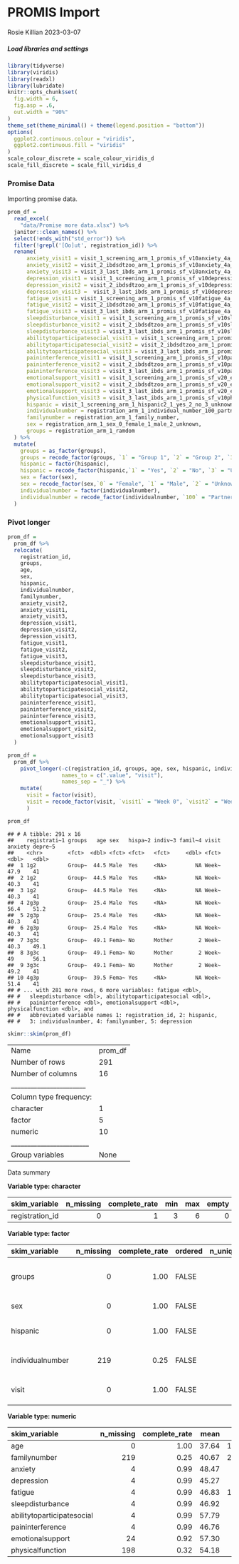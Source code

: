 PROMIS Import
================
Rosie Killian
2023-03-07

##### Load libraries and settings

``` r
library(tidyverse)
library(viridis)
library(readxl)
library(lubridate)
knitr::opts_chunk$set(
  fig.width = 6,
  fig.asp = .6,
  out.width = "90%"
)
theme_set(theme_minimal() + theme(legend.position = "bottom"))
options(
  ggplot2.continuous.colour = "viridis",
  ggplot2.continuous.fill = "viridis"
)
scale_colour_discrete = scale_colour_viridis_d
scale_fill_discrete = scale_fill_viridis_d
```

### Promise Data

Importing promise data.

``` r
prom_df = 
  read_excel(
    "data/Promise more data.xlsx") %>%
  janitor::clean_names() %>% 
  select(!ends_with("std_error")) %>% 
  filter(!grepl('[Oo]ut', registration_id)) %>% 
  rename(
      anxiety_visit1 = visit_1_screening_arm_1_promis_sf_v10anxiety_4a_tscore,
      anxiety_visit2 = visit_2_ibdsdtzoo_arm_1_promis_sf_v10anxiety_4a_tscore,
      anxiety_visit3 = visit_3_last_ibds_arm_1_promis_sf_v10anxiety_4a_tscore,
      depression_visit1 = visit_1_screening_arm_1_promis_sf_v10depression_4a_tscore,
      depression_visit2 = visit_2_ibdsdtzoo_arm_1_promis_sf_v10depression_4a_tscore,
      depression_visit3 =  visit_3_last_ibds_arm_1_promis_sf_v10depression_4a_tscore,
      fatigue_visit1 = visit_1_screening_arm_1_promis_sf_v10fatigue_4a_tscore,
      fatigue_visit2 = visit_2_ibdsdtzoo_arm_1_promis_sf_v10fatigue_4a_tscore,
      fatigue_visit3 = visit_3_last_ibds_arm_1_promis_sf_v10fatigue_4a_tscore,
      sleepdisturbance_visit1 = visit_1_screening_arm_1_promis_sf_v10sleep_disturbance_4a_tscore,
      sleepdisturbance_visit2 = visit_2_ibdsdtzoo_arm_1_promis_sf_v10sleep_disturbance_4a_tscore,
      sleepdisturbance_visit3 = visit_3_last_ibds_arm_1_promis_sf_v10sleep_disturbance_4a_tscore,
      abilitytoparticipatesocial_visit1 = visit_1_screening_arm_1_promis_sf_v20_ability_to_participate_social_4a_tscore,
      abilitytoparticipatesocial_visit2 = visit_2_ibdsdtzoo_arm_1_promis_sf_v20_ability_to_participate_social_4a_tscore,
      abilitytoparticipatesocial_visit3 = visit_3_last_ibds_arm_1_promis_sf_v20_ability_to_participate_social_4a_tscore,
      paininterference_visit1 = visit_1_screening_arm_1_promis_sf_v10pain_interference_4a_tscore,
      paininterference_visit2 = visit_2_ibdsdtzoo_arm_1_promis_sf_v10pain_interference_4a_tscore,
      paininterference_visit3 = visit_3_last_ibds_arm_1_promis_sf_v10pain_interference_4a_tscore,
      emotionalsupport_visit1 = visit_1_screening_arm_1_promis_sf_v20_emotional_support_4a_tscore,
      emotionalsupport_visit2 = visit_2_ibdsdtzoo_arm_1_promis_sf_v20_emotional_support_4a_tscore,
      emotionalsupport_visit3 = visit_3_last_ibds_arm_1_promis_sf_v20_emotional_support_4a_tscore,
      physicalfunction_visit3 = visit_3_last_ibds_arm_1_promis_sf_v10physical_function_4a_tscore,
      hispanic = visit_1_screening_arm_1_hispanic2_1_yes_2_no_3_unknown_or_not_reported,
      individualnumber = registration_arm_1_individual_number_100_partner_101_sibling_1001_mother,
      familynumber = registration_arm_1_family_number,
      sex = registration_arm_1_sex_0_female_1_male_2_unknown,
      groups = registration_arm_1_ramdom
  ) %>% 
  mutate(
    groups = as_factor(groups),
    groups = recode_factor(groups, `1` = "Group 1", `2` = "Group 2", `3` = "Group 3P", `4` = "Group 3C"),
    hispanic = factor(hispanic),
    hispanic = recode_factor(hispanic,`1` = "Yes", `2` = "No", `3` = "Unknown"),
    sex = factor(sex),
    sex = recode_factor(sex,`0` = "Female", `1` = "Male", `2` = "Unknown"),
    individualnumber = factor(individualnumber),
    individualnumber = recode_factor(individualnumber, `100` = "Partner", `101` = "Sibling", `1001` = "Mother")
  )
```

### Pivot longer

``` r
prom_df =
  prom_df %>% 
  relocate(
    registration_id,
    groups,
    age,
    sex,
    hispanic,
    individualnumber,
    familynumber,
    anxiety_visit2,
    anxiety_visit1,
    anxiety_visit3,
    depression_visit1,
    depression_visit2,
    depression_visit3,
    fatigue_visit1,
    fatigue_visit2,
    fatigue_visit3,
    sleepdisturbance_visit1,
    sleepdisturbance_visit2,
    sleepdisturbance_visit3,
    abilitytoparticipatesocial_visit1,
    abilitytoparticipatesocial_visit2,
    abilitytoparticipatesocial_visit3,
    paininterference_visit1,
    paininterference_visit2,
    paininterference_visit3,
    emotionalsupport_visit1,
    emotionalsupport_visit2,
    emotionalsupport_visit3
  )

prom_df =
  prom_df %>% 
    pivot_longer(-c(registration_id, groups, age, sex, hispanic, individualnumber, familynumber),
                 names_to = c(".value", "visit"), 
                 names_sep = "_") %>% 
    mutate(
      visit = factor(visit),
      visit = recode_factor(visit, `visit1` = "Week 0", `visit2` = "Week 8", `visit3` = "Week 36")
      )

prom_df
```

    ## # A tibble: 291 x 16
    ##    registrati~1 groups   age sex   hispa~2 indiv~3 famil~4 visit anxiety depre~5
    ##    <chr>        <fct>  <dbl> <fct> <fct>   <fct>     <dbl> <fct>   <dbl>   <dbl>
    ##  1 1g2          Group~  44.5 Male  Yes     <NA>         NA Week~    47.9    41  
    ##  2 1g2          Group~  44.5 Male  Yes     <NA>         NA Week~    40.3    41  
    ##  3 1g2          Group~  44.5 Male  Yes     <NA>         NA Week~    40.3    41  
    ##  4 2g3p         Group~  25.4 Male  Yes     <NA>         NA Week~    56.4    51.2
    ##  5 2g3p         Group~  25.4 Male  Yes     <NA>         NA Week~    40.3    41  
    ##  6 2g3p         Group~  25.4 Male  Yes     <NA>         NA Week~    40.3    41  
    ##  7 3g3c         Group~  49.1 Fema~ No      Mother        2 Week~    40.3    49.1
    ##  8 3g3c         Group~  49.1 Fema~ No      Mother        2 Week~    49      56.1
    ##  9 3g3c         Group~  49.1 Fema~ No      Mother        2 Week~    49.2    41  
    ## 10 4g3p         Group~  39.5 Fema~ Yes     <NA>         NA Week~    51.4    41  
    ## # ... with 281 more rows, 6 more variables: fatigue <dbl>,
    ## #   sleepdisturbance <dbl>, abilitytoparticipatesocial <dbl>,
    ## #   paininterference <dbl>, emotionalsupport <dbl>, physicalfunction <dbl>, and
    ## #   abbreviated variable names 1: registration_id, 2: hispanic,
    ## #   3: individualnumber, 4: familynumber, 5: depression

``` r
skimr::skim(prom_df)
```

|                                                  |          |
|:-------------------------------------------------|:---------|
| Name                                             | prom\_df |
| Number of rows                                   | 291      |
| Number of columns                                | 16       |
| \_\_\_\_\_\_\_\_\_\_\_\_\_\_\_\_\_\_\_\_\_\_\_   |          |
| Column type frequency:                           |          |
| character                                        | 1        |
| factor                                           | 5        |
| numeric                                          | 10       |
| \_\_\_\_\_\_\_\_\_\_\_\_\_\_\_\_\_\_\_\_\_\_\_\_ |          |
| Group variables                                  | None     |

Data summary

**Variable type: character**

| skim\_variable   | n\_missing | complete\_rate | min | max | empty | n\_unique | whitespace |
|:-----------------|-----------:|---------------:|----:|----:|------:|----------:|-----------:|
| registration\_id |          0 |              1 |   3 |   6 |     0 |        97 |          0 |

**Variable type: factor**

| skim\_variable   | n\_missing | complete\_rate | ordered | n\_unique | top\_counts                        |
|:-----------------|-----------:|---------------:|:--------|----------:|:-----------------------------------|
| groups           |          0 |           1.00 | FALSE   |         4 | Gro: 78, Gro: 72, Gro: 72, Gro: 69 |
| sex              |          0 |           1.00 | FALSE   |         2 | Fem: 153, Mal: 138                 |
| hispanic         |          0 |           1.00 | FALSE   |         3 | Yes: 159, No: 129, Unk: 3          |
| individualnumber |        219 |           0.25 | FALSE   |         3 | Par: 66, Sib: 3, Mot: 3            |
| visit            |          0 |           1.00 | FALSE   |         3 | Wee: 97, Wee: 97, Wee: 97          |

**Variable type: numeric**

| skim\_variable             | n\_missing | complete\_rate |  mean |    sd |    p0 |   p25 |  p50 |   p75 |  p100 | hist  |
|:---------------------------|-----------:|---------------:|------:|------:|------:|------:|-----:|------:|------:|:------|
| age                        |          0 |           1.00 | 37.64 | 12.40 | 20.66 | 27.41 | 35.4 | 42.60 | 68.14 | ▇▆▅▂▂ |
| familynumber               |        219 |           0.25 | 40.67 | 27.35 |  2.00 | 18.50 | 34.0 | 58.50 | 89.00 | ▇▇▅▂▆ |
| anxiety                    |          4 |           0.99 | 48.47 |  8.18 | 40.30 | 40.30 | 48.2 | 54.95 | 69.30 | ▇▃▅▂▁ |
| depression                 |          4 |           0.99 | 45.27 |  6.55 | 41.00 | 41.00 | 41.0 | 49.00 | 65.80 | ▇▁▂▁▁ |
| fatigue                    |          4 |           0.99 | 46.83 | 10.73 | 33.70 | 33.70 | 46.4 | 53.90 | 75.80 | ▇▆▆▂▁ |
| sleepdisturbance           |          4 |           0.99 | 46.92 |  8.13 | 32.00 | 41.20 | 47.2 | 52.80 | 73.30 | ▅▇▇▂▁ |
| abilitytoparticipatesocial |          4 |           0.99 | 57.79 |  7.14 | 27.50 | 51.80 | 58.5 | 64.20 | 64.20 | ▁▁▂▅▇ |
| paininterference           |          4 |           0.99 | 46.76 |  7.31 | 41.60 | 41.60 | 41.6 | 52.40 | 75.60 | ▇▂▂▁▁ |
| emotionalsupport           |         24 |           0.92 | 57.30 |  7.69 | 25.80 | 52.10 | 62.0 | 62.00 | 62.00 | ▁▁▁▂▇ |
| physicalfunction           |        198 |           0.32 | 54.18 |  5.56 | 33.40 | 56.90 | 56.9 | 56.90 | 56.90 | ▁▁▁▁▇ |
